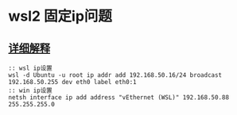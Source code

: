 # wsl2 固定ip问题
## [详细解释](https://www.cnblogs.com/kuangdaoyizhimei/p/14175143.html)
```
:: wsl ip设置
wsl -d Ubuntu -u root ip addr add 192.168.50.16/24 broadcast 192.168.50.255 dev eth0 label eth0:1
:: win ip设置
netsh interface ip add address "vEthernet (WSL)" 192.168.50.88 255.255.255.0
```